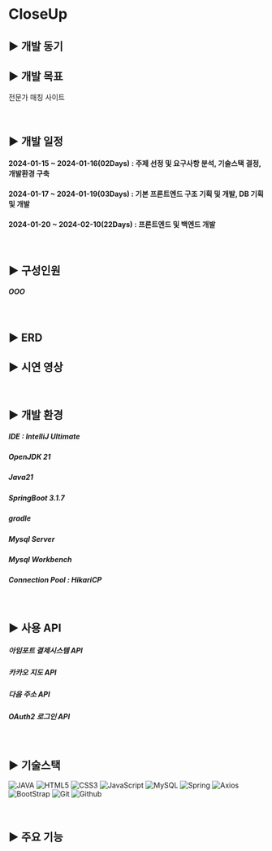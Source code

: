 CloseUp
=

## ▶️ 개발 동기


## ▶️ 개발 목표
전문가 매칭 사이트

<br/>

## ▶️ 개발 일정
#### 2024-01-15 ~ 2024-01-16(02Days) : 주제 선정 및 요구사항 분석, 기술스택 결정, 개발환경 구축
#### 2024-01-17 ~ 2024-01-19(03Days) : 기본 프론트엔드 구조 기획 및 개발, DB 기획 및 개발
#### 2024-01-20 ~ 2024-02-10(22Days) : 프론트엔드 및 백엔드 개발

<br/>

## ▶️ 구성인원 
##### OOO


<br/>

## ▶️ ERD


## ▶️ 시연 영상

<br/>

## ▶️ 개발 환경
##### IDE : IntelliJ Ultimate
##### OpenJDK 21
##### Java21
##### SpringBoot 3.1.7
##### gradle
##### Mysql Server
##### Mysql Workbench
##### Connection Pool : HikariCP

<br/>

## ▶️ 사용 API
##### 아임포트 결제시스템 API
##### 카카오 지도 API
##### 다음 주소 API
##### OAuth2 로그인 API

<br/>

## ▶️ 기술스택

![JAVA](https://img.shields.io/badge/Java-007396?style=for-the-badge&logo=Java&logoColor=white)
![HTML5](https://img.shields.io/badge/HTML5-E34F26?style=for-the-badge&logo=HTML5&logoColor=white)
![CSS3](https://img.shields.io/badge/css3-%231572B6.svg?style=for-the-badge&logo=css&logoColor=white)
![JavaScript](https://img.shields.io/badge/javascript-%23323330.svg?style=for-the-badge&logo=javascript&logoColor=%23F7DF1E)
![MySQL](https://img.shields.io/badge/Mysql-4479A1?style=for-the-badge&logo=Mysql&logoColor=white)
![Spring](https://img.shields.io/badge/Spring-6DB33F?style=for-the-badge&logo=Spring&logoColor=white)
![Axios](https://img.shields.io/badge/Axios-5A29E4?style=for-the-badge&logo=Axios&logoColor=white)
![BootStrap](https://img.shields.io/badge/Bootstrap-7952B3?style=for-the-badge&logo=bootstrap&logoColor=white)
![Git](https://img.shields.io/badge/Git-F05032?style=for-the-badge&logo=git&logoColor=white)
![Github](https://img.shields.io/badge/Github-181717?style=for-the-badge&logo=Github&logoColor=white)

<br/>

## ▶️ 주요 기능
